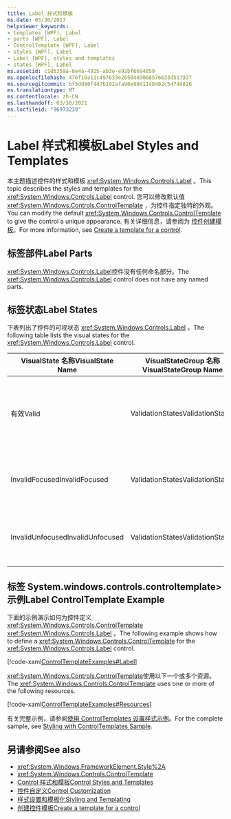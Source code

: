 ```yaml
---
title: Label 样式和模板
ms.date: 03/30/2017
helpviewer_keywords:
- templates [WPF], Label
- parts [WPF], Label
- ControlTemplate [WPF], Label
- styles [WPF], Label
- Label [WPF], styles and templates
- states [WPF], Label
ms.assetid: c1d5359a-8e4a-4925-ab3e-e92bf6694859
ms.openlocfilehash: 476f10a11c497633e2650403068576633d517937
ms.sourcegitcommit: bf5dd80f4d7b202afa90e90d1148402c5474d826
ms.translationtype: MT
ms.contentlocale: zh-CN
ms.lasthandoff: 03/30/2021
ms.locfileid: "96973239"
---
```

# <a name="label-styles-and-templates"></a><span data-ttu-id="a1068-102">Label 样式和模板</span><span class="sxs-lookup"><span data-stu-id="a1068-102">Label Styles and Templates</span></span>
<span data-ttu-id="a1068-103">本主题描述控件的样式和模板 <xref:System.Windows.Controls.Label> 。</span><span class="sxs-lookup"><span data-stu-id="a1068-103">This topic describes the styles and templates for the <xref:System.Windows.Controls.Label> control.</span></span> <span data-ttu-id="a1068-104">您可以修改默认值 <xref:System.Windows.Controls.ControlTemplate> ，为控件指定独特的外观。</span><span class="sxs-lookup"><span data-stu-id="a1068-104">You can modify the default <xref:System.Windows.Controls.ControlTemplate> to give the control a unique appearance.</span></span> <span data-ttu-id="a1068-105">有关详细信息，请参阅为 [控件创建模板](/dotnet/desktop-wpf/themes/how-to-create-apply-template)。</span><span class="sxs-lookup"><span data-stu-id="a1068-105">For more information, see [Create a template for a control](/dotnet/desktop-wpf/themes/how-to-create-apply-template).</span></span>  
  
## <a name="label-parts"></a><span data-ttu-id="a1068-106">标签部件</span><span class="sxs-lookup"><span data-stu-id="a1068-106">Label Parts</span></span>  
 <span data-ttu-id="a1068-107"><xref:System.Windows.Controls.Label>控件没有任何命名部分。</span><span class="sxs-lookup"><span data-stu-id="a1068-107">The <xref:System.Windows.Controls.Label> control does not have any named parts.</span></span>  
  
## <a name="label-states"></a><span data-ttu-id="a1068-108">标签状态</span><span class="sxs-lookup"><span data-stu-id="a1068-108">Label States</span></span>  
 <span data-ttu-id="a1068-109">下表列出了控件的可视状态 <xref:System.Windows.Controls.Label> 。</span><span class="sxs-lookup"><span data-stu-id="a1068-109">The following table lists the visual states for the <xref:System.Windows.Controls.Label> control.</span></span>  
  
|<span data-ttu-id="a1068-110">VisualState 名称</span><span class="sxs-lookup"><span data-stu-id="a1068-110">VisualState Name</span></span>|<span data-ttu-id="a1068-111">VisualStateGroup 名称</span><span class="sxs-lookup"><span data-stu-id="a1068-111">VisualStateGroup Name</span></span>|<span data-ttu-id="a1068-112">描述</span><span class="sxs-lookup"><span data-stu-id="a1068-112">Description</span></span>|  
|-|-|-|  
|<span data-ttu-id="a1068-113">有效</span><span class="sxs-lookup"><span data-stu-id="a1068-113">Valid</span></span>|<span data-ttu-id="a1068-114">ValidationStates</span><span class="sxs-lookup"><span data-stu-id="a1068-114">ValidationStates</span></span>|<span data-ttu-id="a1068-115">控件使用 <xref:System.Windows.Controls.Validation> 类， <xref:System.Windows.Controls.Validation.HasError%2A?displayProperty=nameWithType> 附加属性为 `false` 。</span><span class="sxs-lookup"><span data-stu-id="a1068-115">The control uses the <xref:System.Windows.Controls.Validation> class and the <xref:System.Windows.Controls.Validation.HasError%2A?displayProperty=nameWithType> attached property is `false`.</span></span>|  
|<span data-ttu-id="a1068-116">InvalidFocused</span><span class="sxs-lookup"><span data-stu-id="a1068-116">InvalidFocused</span></span>|<span data-ttu-id="a1068-117">ValidationStates</span><span class="sxs-lookup"><span data-stu-id="a1068-117">ValidationStates</span></span>|<span data-ttu-id="a1068-118"><xref:System.Windows.Controls.Validation.HasError%2A?displayProperty=nameWithType>附加属性是 `true` 控件具有焦点。</span><span class="sxs-lookup"><span data-stu-id="a1068-118">The <xref:System.Windows.Controls.Validation.HasError%2A?displayProperty=nameWithType> attached property is `true` has the control has focus.</span></span>|  
|<span data-ttu-id="a1068-119">InvalidUnfocused</span><span class="sxs-lookup"><span data-stu-id="a1068-119">InvalidUnfocused</span></span>|<span data-ttu-id="a1068-120">ValidationStates</span><span class="sxs-lookup"><span data-stu-id="a1068-120">ValidationStates</span></span>|<span data-ttu-id="a1068-121"><xref:System.Windows.Controls.Validation.HasError%2A?displayProperty=nameWithType>附加属性是 `true` 控件没有焦点。</span><span class="sxs-lookup"><span data-stu-id="a1068-121">The <xref:System.Windows.Controls.Validation.HasError%2A?displayProperty=nameWithType> attached property is `true` has the control does not have focus.</span></span>|  
  
## <a name="label-controltemplate-example"></a><span data-ttu-id="a1068-122">标签 System.windows.controls.controltemplate> 示例</span><span class="sxs-lookup"><span data-stu-id="a1068-122">Label ControlTemplate Example</span></span>  
 <span data-ttu-id="a1068-123">下面的示例演示如何为控件定义 <xref:System.Windows.Controls.ControlTemplate> <xref:System.Windows.Controls.Label> 。</span><span class="sxs-lookup"><span data-stu-id="a1068-123">The following example shows how to define a <xref:System.Windows.Controls.ControlTemplate> for the <xref:System.Windows.Controls.Label> control.</span></span>  
  
 [!code-xaml[ControlTemplateExamples#Label](~/samples/snippets/csharp/VS_Snippets_Wpf/ControlTemplateExamples/CS/resources/label.xaml#label)]  
  
 <span data-ttu-id="a1068-124"><xref:System.Windows.Controls.ControlTemplate>使用以下一个或多个资源。</span><span class="sxs-lookup"><span data-stu-id="a1068-124">The <xref:System.Windows.Controls.ControlTemplate> uses one or more of the following resources.</span></span>  
  
 [!code-xaml[ControlTemplateExamples#Resources](~/samples/snippets/csharp/VS_Snippets_Wpf/ControlTemplateExamples/CS/resources/shared.xaml#resources)]  
  
 <span data-ttu-id="a1068-125">有关完整示例，请参阅[使用 ControlTemplates 设置样式示例](https://github.com/Microsoft/WPF-Samples/tree/master/Styles%20&%20Templates/IntroToStylingAndTemplating)。</span><span class="sxs-lookup"><span data-stu-id="a1068-125">For the complete sample, see [Styling with ControlTemplates Sample](https://github.com/Microsoft/WPF-Samples/tree/master/Styles%20&%20Templates/IntroToStylingAndTemplating).</span></span>  
  
## <a name="see-also"></a><span data-ttu-id="a1068-126">另请参阅</span><span class="sxs-lookup"><span data-stu-id="a1068-126">See also</span></span>

- <xref:System.Windows.FrameworkElement.Style%2A>
- <xref:System.Windows.Controls.ControlTemplate>
- [<span data-ttu-id="a1068-127">Control 样式和模板</span><span class="sxs-lookup"><span data-stu-id="a1068-127">Control Styles and Templates</span></span>](control-styles-and-templates.md)
- [<span data-ttu-id="a1068-128">控件自定义</span><span class="sxs-lookup"><span data-stu-id="a1068-128">Control Customization</span></span>](control-customization.md)
- [<span data-ttu-id="a1068-129">样式设置和模板化</span><span class="sxs-lookup"><span data-stu-id="a1068-129">Styling and Templating</span></span>](/dotnet/desktop-wpf/fundamentals/styles-templates-overview)
- [<span data-ttu-id="a1068-130">创建控件模板</span><span class="sxs-lookup"><span data-stu-id="a1068-130">Create a template for a control</span></span>](/dotnet/desktop-wpf/themes/how-to-create-apply-template)
